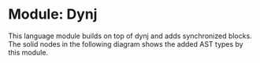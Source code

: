 # Module: Dynj

This language module builds on top of dynj and adds synchronized blocks. The
solid nodes in the following diagram shows the added AST types by this module.

